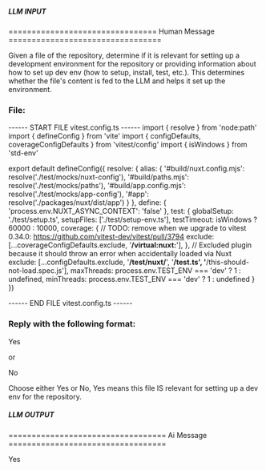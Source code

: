 ##### LLM INPUT #####
================================ Human Message =================================

Given a file of the repository, determine if it is relevant for setting up a development environment for the repository or providing information about how to set up dev env (how to setup, install, test, etc.). This determines whether the file's content is fed to the LLM and helps it set up the environment.

### File:
------ START FILE vitest.config.ts ------
import { resolve } from 'node:path'
import { defineConfig } from 'vite'
import { configDefaults, coverageConfigDefaults } from 'vitest/config'
import { isWindows } from 'std-env'

export default defineConfig({
  resolve: {
    alias: {
      '#build/nuxt.config.mjs': resolve('./test/mocks/nuxt-config'),
      '#build/paths.mjs': resolve('./test/mocks/paths'),
      '#build/app.config.mjs': resolve('./test/mocks/app-config'),
      '#app': resolve('./packages/nuxt/dist/app')
    }
  },
  define: {
    'process.env.NUXT_ASYNC_CONTEXT': 'false'
  },
  test: {
    globalSetup: './test/setup.ts',
    setupFiles: ['./test/setup-env.ts'],
    testTimeout: isWindows ? 60000 : 10000,
    coverage: {
      // TODO: remove when we upgrade to vitest 0.34.0: https://github.com/vitest-dev/vitest/pull/3794
      exclude: [...coverageConfigDefaults.exclude, '**/virtual:nuxt:**'],
    },
    // Excluded plugin because it should throw an error when accidentally loaded via Nuxt
    exclude: [...configDefaults.exclude, '**/test/nuxt/**', '**/test.ts', '**/this-should-not-load.spec.js'],
    maxThreads: process.env.TEST_ENV === 'dev' ? 1 : undefined,
    minThreads: process.env.TEST_ENV === 'dev' ? 1 : undefined
  }
})

------ END FILE vitest.config.ts ------

### Reply with the following format:

<rel>Yes</rel>

or

<rel>No</rel>

Choose either Yes or No, Yes means this file IS relevant for setting up a dev env for the repository.

##### LLM OUTPUT #####
================================== Ai Message ==================================

<rel>Yes</rel>